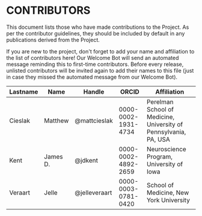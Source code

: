 # CONTRIBUTORS

This document lists those who have made contributions to the Project.
As per the contributor guidelines, they should be included by default in any publications derived from the Project.

If you are new to the project, don't forget to add your name and affiliation to the list of contributors here! Our Welcome Bot will send an automated message reminding this to first-time contributors.
Before every release, unlisted contributors will be invited again to add their names to this file (just in case they missed the automated message from our Welcome Bot).

| **Lastname** | **Name** | **Handle** | **ORCID** | **Affiliation** |
| --- | --- | --- | --- | --- |
| Cieslak | Matthew | @mattcieslak | 0000-0002-1931-4734 | Perelman School of Medicine, University of Pennsylvania, PA, USA |
| Kent | James D. | @jdkent | 0000-0002-4892-2659 | Neuroscience Program, University of Iowa |
| Veraart | Jelle | @jelleveraart | 0000-0003-0781-0420 | School of Medicine, New York University |
